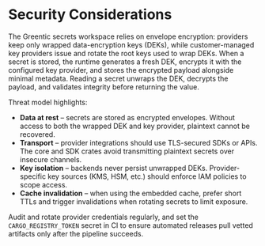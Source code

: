 # Security Considerations

The Greentic secrets workspace relies on envelope encryption: providers keep
only wrapped data-encryption keys (DEKs), while customer-managed key providers
issue and rotate the root keys used to wrap DEKs. When a secret is stored, the
runtime generates a fresh DEK, encrypts it with the configured key provider,
and stores the encrypted payload alongside minimal metadata. Reading a secret
unwraps the DEK, decrypts the payload, and validates integrity before returning
the value.

Threat model highlights:

- **Data at rest** – secrets are stored as encrypted envelopes. Without access
  to both the wrapped DEK and key provider, plaintext cannot be recovered.
- **Transport** – provider integrations should use TLS-secured SDKs or APIs.
  The core and SDK crates avoid transmitting plaintext secrets over insecure
  channels.
- **Key isolation** – backends never persist unwrapped DEKs. Provider-specific
  key sources (KMS, HSM, etc.) should enforce IAM policies to scope access.
- **Cache invalidation** – when using the embedded cache, prefer short TTLs and
  trigger invalidations when rotating secrets to limit exposure.

Audit and rotate provider credentials regularly, and set the
`CARGO_REGISTRY_TOKEN` secret in CI to ensure automated releases pull vetted
artifacts only after the pipeline succeeds.
